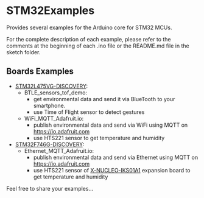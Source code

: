 # STM32Examples
Provides several examples for the Arduino core for STM32 MCUs.

For the complete description of each example, please refer to the comments at the beginning of each .ino file
or the README.md file in the sketch folder.

## Boards Examples
* [STM32L475VG-DISCOVERY](http://www.st.com/en/evaluation-tools/b-l475e-iot01a.html):
  * BTLE_sensors_tof_demo:
    * get environmental data and send it via  BlueTooth to your smartphone.
    * use Time of Flight sensor to detect gestures
  * WiFi_MQTT_Adafruit.io:
    * publish environmental data and send via WiFi using MQTT on https://io.adafruit.com 
    * use HTS221 sensor to get temperature and humidity
* [STM32F746G-DISCOVERY](http://www.st.com/en/evaluation-tools/32f746gdiscovery.html):
  * Ethernet_MQTT_Adafruit.io:
    * publish environmental data and send via Ethernet using MQTT on https://io.adafruit.com 
    * use HTS221 sensor of [X-NUCLEO-IKS01A1](http://www.st.com/content/st_com/en/products/ecosystems/stm32-open-development-environment/stm32-nucleo-expansion-boards/stm32-ode-sense-hw/x-nucleo-iks01a1.html) expansion board to get temperature and humidity

Feel free to share your examples...
